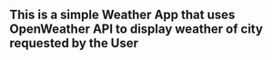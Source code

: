 <h2>This is a simple Weather App that uses OpenWeather API to display weather of city requested by the User</h2>
